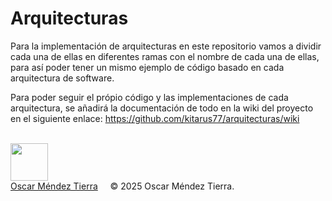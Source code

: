 # Arquitecturas
Para la implementación de arquitecturas en este repositorio vamos a dividir cada una de ellas en diferentes ramas con el nombre de cada una de ellas, para así poder tener un mismo ejemplo de código basado en cada arquitectura de software.

Para poder seguir el própio código y las implementaciones de cada arquitectura, se añadirá la documentación de todo en la wiki del proyecto en el siguiente enlace: https://github.com/kitarus77/arquitecturas/wiki

<br><img src="https://blog.waalaxy.com/wp-content/uploads/2021/01/1-2.png.webp" width="60" /><br>
[Oscar Méndez Tierra](https://es.linkedin.com/in/oscarmendez87)&nbsp;&nbsp;&nbsp;&nbsp;&nbsp;© 2025 Oscar Méndez Tierra.
